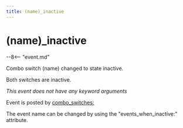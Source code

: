```yaml
---
title: (name)_inactive
---
```


# (name)_inactive


--8<-- "event.md"

Combo switch (name) changed to state inactive.

Both switches are inactive.

*This event does not have any keyword arguments*

Event is posted by [combo_switches:](../config/combo_switches.md)

The event name can be changed by using the "events_when_inactive:"
attribute.
